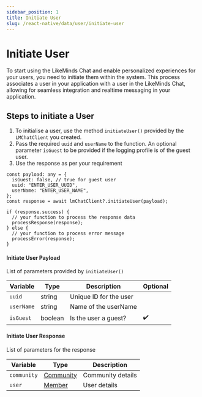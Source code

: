 ```yaml
---
sidebar_position: 1
title: Initiate User
slug: /react-native/data/user/initiate-user
---
```


# Initiate User

To start using the LikeMinds Chat and enable personalized experiences for your users, you need to initiate them within the system. This process associates a user in your application with a user in the LikeMinds Chat, allowing for seamless integration and realtime messaging in your application.

## Steps to initiate a User

1. To initialise a user, use the method `initiateUser()` provided by the `LMChatClient` you created.
2. Pass the required `uuid` and `userName` to the function. An optional parameter `isGuest` to be provided if the logging profile is of the guest user.
3. Use the response as per your requirement

```tsx
const payload: any = {
  isGuest: false, // true for guest user
  uuid: "ENTER_USER_UUID",
  userName: "ENTER_USER_NAME",
};
const response = await lmChatClient?.initiateUser(payload);

if (response.success) {
  // your function to process the response data
  processResponse(response);
} else {
  // your function to process error message
  processError(response);
}
```

#### Initiate User Payload

List of parameters provided by `initiateUser()`

| Variable   | Type    | Description            | Optional           |
| ---------- | ------- | ---------------------- | ------------------ |
| `uuid`     | string  | Unique ID for the user |                    |
| `userName` | string  | Name of the userName   |                    |
| `isGuest`  | boolean | Is the user a guest?   | :heavy_check_mark: |

#### Initiate User Response

List of parameters for the response

| Variable    | Type                             | Description       |
| ----------- | -------------------------------- | ----------------- |
| `community` | [Community](../Models/community) | Community details |
| `user`      | [Member](../Models/member.md)    | User details      |
